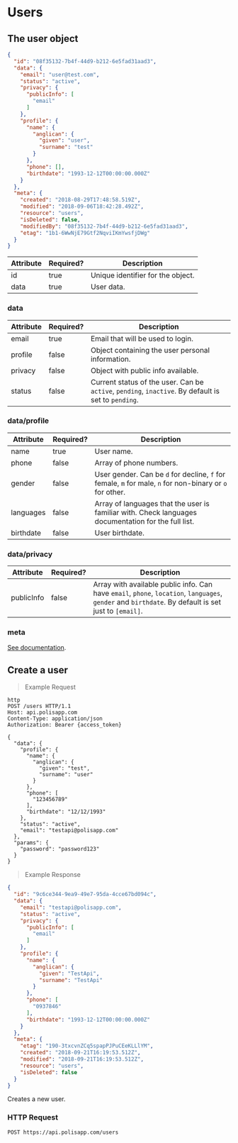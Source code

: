# Users

## The user object

```json
{
  "id": "08f35132-7b4f-44d9-b212-6e5fad31aad3",
  "data": {
    "email": "user@test.com",
    "status": "active",
    "privacy": {
      "publicInfo": [
        "email"
      ]
    },
    "profile": {
      "name": {
        "anglican": {
          "given": "user",
          "surname": "test"
        }
      },
      "phone": [],
      "birthdate": "1993-12-12T00:00:00.000Z"
    }
  },
  "meta": {
    "created": "2018-08-29T17:48:58.519Z",
    "modified": "2018-09-06T18:42:28.492Z",
    "resource": "users",
    "isDeleted": false,
    "modifiedBy": "08f35132-7b4f-44d9-b212-6e5fad31aad3",
    "etag": "1b1-6WwNjE79Gtf2NqviIKmYwsfjDWg"
  }
}
```

Attribute | Required? | Description
--------- | --------- | -----------
id | true | Unique identifier for the object.
data | true | User data.

### data

Attribute | Required? | Description
--------- | --------- | -----------
email | true | Email that will be used to login.
profile | false | Object containing the user personal information.
privacy | false | Object with public info available.
status | false | Current status of the user. Can be `active`, `pending`, `inactive`. By default is set to `pending`.

### data/profile

Attribute | Required? | Description
--------- | --------- | -----------
name | true | User name.
phone | false | Array of phone numbers.
gender | false | User gender. Can be `d` for decline, `f` for female, `m` for male, `n` for non-binary or `o` for other.
languages | false | Array of languages that the user is familiar with. Check languages documentation for the full list.
birthdate | false | User birthdate.

### data/privacy

Attribute | Required? | Description
--------- | --------- | -----------
publicInfo | false | Array with available public info. Can have `email`, `phone`, `location`, `languages`, `gender` and `birthdate`. By default is set just to `[email]`.

### meta

[See documentation](#metadata-object).

## Create a user

> Example Request

```
http
POST /users HTTP/1.1
Host: api.polisapp.com
Content-Type: application/json
Authorization: Bearer {access_token}

{
  "data": {
    "profile": {
      "name": {
        "anglican": {
          "given": "test",
          "surname": "user"
        }
      },
      "phone": [
        "123456789"
      ],
      "birthdate": "12/12/1993"
    },
    "status": "active",
    "email": "testapi@polisapp.com"
  },
  "params": {
    "password": "password123"
  }
}
```

> Example Response

```json
{
  "id": "9c6ce344-9ea9-49e7-95da-4cce67bd094c",
  "data": {
    "email": "testapi@polisapp.com",
    "status": "active",
    "privacy": {
      "publicInfo": [
        "email"
      ]
    },
    "profile": {
      "name": {
        "anglican": {
          "given": "TestApi",
          "surname": "TestApi"
        }
      },
      "phone": [
        "0937846"
      ],
      "birthdate": "1993-12-12T00:00:00.000Z"
    }
  },
  "meta": {
    "etag": "190-3txcvnZCq5spapPJPuCEeKLLlYM",
    "created": "2018-09-21T16:19:53.512Z",
    "modified": "2018-09-21T16:19:53.512Z",
    "resource": "users",
    "isDeleted": false
  }
}
```

Creates a new user.

### HTTP Request

`POST https://api.polisapp.com/users`
